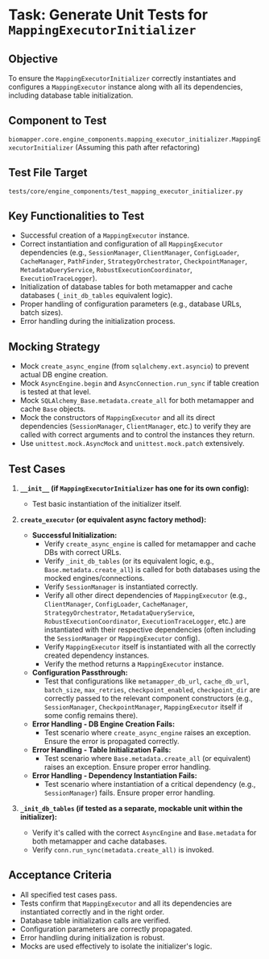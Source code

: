 # Task: Generate Unit Tests for `MappingExecutorInitializer`

## Objective
To ensure the `MappingExecutorInitializer` correctly instantiates and configures a `MappingExecutor` instance along with all its dependencies, including database table initialization.

## Component to Test
`biomapper.core.engine_components.mapping_executor_initializer.MappingExecutorInitializer`
(Assuming this path after refactoring)

## Test File Target
`tests/core/engine_components/test_mapping_executor_initializer.py`

## Key Functionalities to Test
*   Successful creation of a `MappingExecutor` instance.
*   Correct instantiation and configuration of all `MappingExecutor` dependencies (e.g., `SessionManager`, `ClientManager`, `ConfigLoader`, `CacheManager`, `PathFinder`, `StrategyOrchestrator`, `CheckpointManager`, `MetadataQueryService`, `RobustExecutionCoordinator`, `ExecutionTraceLogger`).
*   Initialization of database tables for both metamapper and cache databases (`_init_db_tables` equivalent logic).
*   Proper handling of configuration parameters (e.g., database URLs, batch sizes).
*   Error handling during the initialization process.

## Mocking Strategy
*   Mock `create_async_engine` (from `sqlalchemy.ext.asyncio`) to prevent actual DB engine creation.
*   Mock `AsyncEngine.begin` and `AsyncConnection.run_sync` if table creation is tested at that level.
*   Mock `SQLAlchemy_Base.metadata.create_all` for both metamapper and cache `Base` objects.
*   Mock the constructors of `MappingExecutor` and all its direct dependencies (`SessionManager`, `ClientManager`, etc.) to verify they are called with correct arguments and to control the instances they return.
*   Use `unittest.mock.AsyncMock` and `unittest.mock.patch` extensively.

## Test Cases

1.  **`__init__` (if `MappingExecutorInitializer` has one for its own config):**
    *   Test basic instantiation of the initializer itself.

2.  **`create_executor` (or equivalent async factory method):**
    *   **Successful Initialization:**
        *   Verify `create_async_engine` is called for metamapper and cache DBs with correct URLs.
        *   Verify `_init_db_tables` (or its equivalent logic, e.g., `Base.metadata.create_all`) is called for both databases using the mocked engines/connections.
        *   Verify `SessionManager` is instantiated correctly.
        *   Verify all other direct dependencies of `MappingExecutor` (e.g., `ClientManager`, `ConfigLoader`, `CacheManager`, `StrategyOrchestrator`, `MetadataQueryService`, `RobustExecutionCoordinator`, `ExecutionTraceLogger`, etc.) are instantiated with their respective dependencies (often including the `SessionManager` or `MappingExecutor` config).
        *   Verify `MappingExecutor` itself is instantiated with all the correctly created dependency instances.
        *   Verify the method returns a `MappingExecutor` instance.
    *   **Configuration Passthrough:**
        *   Test that configurations like `metamapper_db_url`, `cache_db_url`, `batch_size`, `max_retries`, `checkpoint_enabled`, `checkpoint_dir` are correctly passed to the relevant component constructors (e.g., `SessionManager`, `CheckpointManager`, `MappingExecutor` itself if some config remains there).
    *   **Error Handling - DB Engine Creation Fails:**
        *   Test scenario where `create_async_engine` raises an exception. Ensure the error is propagated correctly.
    *   **Error Handling - Table Initialization Fails:**
        *   Test scenario where `Base.metadata.create_all` (or equivalent) raises an exception. Ensure proper error handling.
    *   **Error Handling - Dependency Instantiation Fails:**
        *   Test scenario where instantiation of a critical dependency (e.g., `SessionManager`) fails. Ensure proper error handling.

3.  **`_init_db_tables` (if tested as a separate, mockable unit within the initializer):**
    *   Verify it's called with the correct `AsyncEngine` and `Base.metadata` for both metamapper and cache databases.
    *   Verify `conn.run_sync(metadata.create_all)` is invoked.

## Acceptance Criteria
*   All specified test cases pass.
*   Tests confirm that `MappingExecutor` and all its dependencies are instantiated correctly and in the right order.
*   Database table initialization calls are verified.
*   Configuration parameters are correctly propagated.
*   Error handling during initialization is robust.
*   Mocks are used effectively to isolate the initializer's logic.
